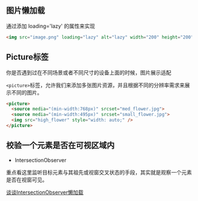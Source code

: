 ## 图片懒加载
通过添加 loading='lazy' 的属性来实现

```html
<img src="image.png" loading="lazy" alt="lazy" width="200" height="200" />
```

## Picture标签
你是否遇到过在不同场景或者不同尺寸的设备上面的时候，图片展示适配

```<picture>```标签，允许我们来添加多张图片资源，并且根据不同的分辨率需求来展示不同的图片。

```html
<picture>
  <source media="(min-width:768px)" srcset="med_flower.jpg">
  <source media="(min-width:495px)" srcset="small_flower.jpg">
  <img src="high_flower" style="width: auto;" />
</picture>
```


## 校验一个元素是否在可视区域内

- IntersectionObserver

重点看这里监听目标元素与其祖先或视窗交叉状态的手段，其实就是观察一个元素是否在视窗可见。

[谈谈IntersectionObserver懒加载](https://www.jianshu.com/p/84a86e41eb2b)

